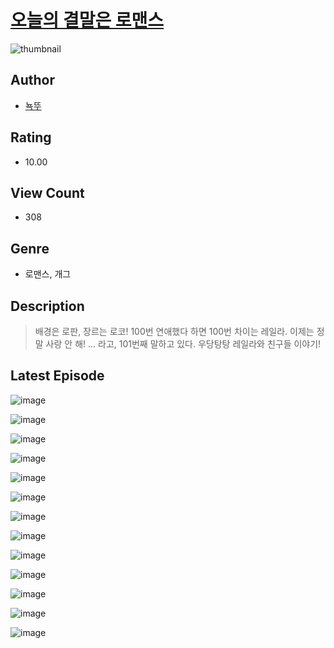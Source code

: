 # [오늘의 결말은 로맨스](https://comic.naver.com/challenge/list?titleId=810790)
![thumbnail](https://image-comic.pstatic.net/user_contents_data/challenge_comic/2023/05/24/367064/upload_3977578096516150579_480x623.jpeg)

## Author
- [뇩뚜](https://comic.naver.com/artistTitle?id=367064)

## Rating
- 10.00

## View Count
- 308

## Genre
- 로맨스, 개그

## Description
> 배경은 로판, 장르는 로코! 100번 연애했다 하면 100번 차이는 레일라. 이제는 정말 사랑 안 해! ... 라고, 101번째 말하고 있다. 우당탕탕 레일라와 친구들 이야기!


## Latest Episode
![image](https://image-comic.pstatic.net/user_contents_data/challenge_comic/2023/05/24/367064/upload_3760850262893749093.jpeg)

![image](https://image-comic.pstatic.net/user_contents_data/challenge_comic/2023/05/24/367064/upload_7220734985725371448.jpeg)

![image](https://image-comic.pstatic.net/user_contents_data/challenge_comic/2023/05/24/367064/upload_7233405954520396083.jpeg)

![image](https://image-comic.pstatic.net/user_contents_data/challenge_comic/2023/05/24/367064/upload_4121747159926464867.jpeg)

![image](https://image-comic.pstatic.net/user_contents_data/challenge_comic/2023/05/24/367064/upload_4122028618411160119.jpeg)

![image](https://image-comic.pstatic.net/user_contents_data/challenge_comic/2023/05/24/367064/upload_3978146758745285688.jpeg)

![image](https://image-comic.pstatic.net/user_contents_data/challenge_comic/2023/05/24/367064/upload_4121465706387748917.jpeg)

![image](https://image-comic.pstatic.net/user_contents_data/challenge_comic/2023/05/24/367064/upload_3990580907352862776.jpeg)

![image](https://image-comic.pstatic.net/user_contents_data/challenge_comic/2023/05/24/367064/upload_4050252532968469813.jpeg)

![image](https://image-comic.pstatic.net/user_contents_data/challenge_comic/2023/05/24/367064/upload_4121418423079088433.jpeg)

![image](https://image-comic.pstatic.net/user_contents_data/challenge_comic/2023/05/24/367064/upload_7147320589336011568.jpeg)

![image](https://image-comic.pstatic.net/user_contents_data/challenge_comic/2023/05/24/367064/upload_3762810498046767152.jpeg)

![image](https://image-comic.pstatic.net/user_contents_data/challenge_comic/2023/05/24/367064/upload_3977912369458263607.jpeg)

